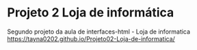 # Projeto 2 Loja de informática
Segundo projeto da aula de interfaces-html - Loja de informatica
https://tayna0202.github.io/Projeto02-Loja-de-informatica/
